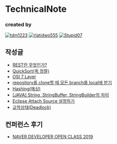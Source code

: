 TechnicalNote
===

### **created by** 
[![tdm1223](https://avatars1.githubusercontent.com/u/21440957?s=100&v=4)](https://github.com/tdm1223)
[![rlatjdwo555](https://avatars0.githubusercontent.com/u/28692938?s=100&v=4)](https://github.com/rlatjdwo555)
[![Stupid07](https://avatars1.githubusercontent.com/u/35564566?s=100&v=4)](https://github.com/Stupid07)


## 작성글
- [REST란 무엇인가?](https://github.com/jobhope/TechnicalNote/blob/master/REST%EB%9E%80%20%EB%AC%B4%EC%97%87%EC%9D%B8%EA%B0%80.md)
- [QuickSort(퀵 정렬)](https://github.com/jobhope/TechnicalNote/blob/master/QuickSort.md)
- [OSI 7 Layer](https://github.com/jobhope/TechnicalNote/blob/master/OSI7layer.md)
- [repository를 clone할 때 모든 branch를 local에 받기](https://github.com/jobhope/TechnicalNote/blob/master/CloneRepository.md)
- [Hashing(해싱)](https://github.com/jobhope/TechnicalNote/blob/master/hashing.md)
- [[JAVA] String, StringBuffer, StringBuilder의 차이](https://github.com/jobhope/TechnicalNote/blob/master/%5BJAVA%5D%20String%2C%20StringBuffer%2C%20StringBuilder%EC%9D%98%20%EC%B0%A8%EC%9D%B4.md)
- [Eclipse Attach Source 설정하기](https://github.com/jobhope/TechnicalNote/blob/master/Eclipse%20Attach%20Source%20%EC%84%A4%EC%A0%95.md)
- [교착상태(Deadlock)](https://github.com/jobhope/TechnicalNote/blob/master/Deadlock.md)

## 컨퍼런스 후기
- [NAVER DEVELOPER OPEN CLASS 2019](https://github.com/jobhope/TechnicalNote/blob/master/NAVER_DEVELOPER_OPEN_CLASS_2019.md)
